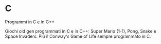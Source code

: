 # C
Programmi in C e in C++

Giochi old gen programmati in C e in C++: Super Mario (1-1), Pong, Snake e Space Invaders.
Più il Conway's Game of Life sempre programmato in C.
